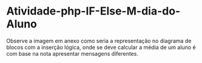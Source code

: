 # Atividade-php-IF-Else-M-dia-do-Aluno
Observe a imagem em anexo como seria a representação no diagrama de blocos com a inserção lógica, onde se deve calcular a média de um aluno é com base na nota apresentar mensagens diferentes.
